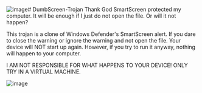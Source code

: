 ![image](https://github.com/user-attachments/assets/6506af66-3169-420e-aad9-47afb2ca711a)# DumbScreen-Trojan
Thank God SmartScreen protected my computer. It will be enough if I just do not open the file. Or will it not happen?

This trojan is a clone of Windows Defender's SmartScreen alert. If you dare to close the warning or ignore the warning and not open the file. Your device will NOT start up again. However, if you try to run it anyway, nothing will happen to your computer.

I AM NOT RESPONSIBLE FOR WHAT HAPPENS TO YOUR DEVICE! ONLY TRY IN A VIRTUAL MACHINE.

![image](https://github.com/user-attachments/assets/779b1b9a-5993-4774-b77d-5ec802016e9a)
